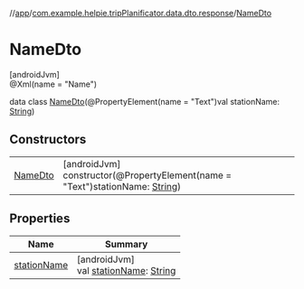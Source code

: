 //[app](../../../index.md)/[com.example.helpie.tripPlanificator.data.dto.response](../index.md)/[NameDto](index.md)

# NameDto

[androidJvm]\
@Xml(name = &quot;Name&quot;)

data class [NameDto](index.md)(@PropertyElement(name = &quot;Text&quot;)val stationName: [String](https://kotlinlang.org/api/latest/jvm/stdlib/kotlin/-string/index.html))

## Constructors

| | |
|---|---|
| [NameDto](-name-dto.md) | [androidJvm]<br>constructor(@PropertyElement(name = &quot;Text&quot;)stationName: [String](https://kotlinlang.org/api/latest/jvm/stdlib/kotlin/-string/index.html)) |

## Properties

| Name | Summary |
|---|---|
| [stationName](station-name.md) | [androidJvm]<br>val [stationName](station-name.md): [String](https://kotlinlang.org/api/latest/jvm/stdlib/kotlin/-string/index.html) |
